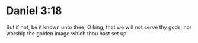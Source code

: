 # Daniel 3:18

But if not, be it known unto thee, O king, that we will not serve thy gods, nor worship the golden image which thou hast set up.